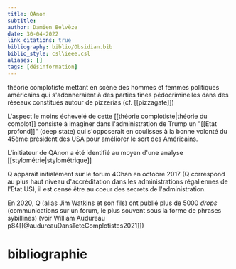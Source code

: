 ```yaml
---
title: QAnon
subtitle:
author: Damien Belvèze
date: 30-04-2022
link_citations: true
bibliography: biblio/Obsidian.bib
biblio_style: csl\ieee.csl
aliases: []
tags: [désinformation]
---
```


théorie complotiste mettant en scène des hommes et femmes politiques américains qui s'adonneraient à des parties fines pédocriminelles dans des réseaux constitués autour de pizzerias (cf. [[pizzagate]])

L'aspect le moins échevelé de cette [[théorie complotiste|théorie du complot]] consiste à imaginer dans l'administration de Trump un "[[Etat profond]]" (deep state) qui s'opposerait en coulisses à la bonne volonté du 45ème président des USA pour améliorer le sort des Américains. 

L'initiateur de QAnon a été identifié au moyen d'une analyse [[stylométrie|stylométrique]]

Q apparaît initialement sur le forum 4Chan en octobre 2017 (Q correspond au plus haut niveau d'accréditation dans les administrations régaliennes de l'Etat US), il est censé être au coeur des secrets de l'administration. 

En 2020, Q (alias Jim Watkins et son fils) ont publié plus de 5000 _drops_ (communications sur un forum, le plus souvent sous la forme de phrases sybillines) (voir William Audureau p84[[@audureauDansTeteComplotistes2021]])









# bibliographie

